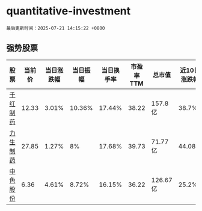 # quantitative-investment

`最后更新时间：2025-07-21 14:15:22 +0800`

## 强势股票

|股票|当前价|当日涨跌幅|当日振幅|当日换手率|市盈率TTM|总市值|近10日涨跌幅|
|----|----|----|----|----|----|----|----|
|[千红制药](https://xueqiu.com/S/SZ002550)|12.33|3.01%|10.36%|17.44%|38.22|157.8亿|38.7%|
|[力生制药](https://xueqiu.com/S/SZ002393)|27.85|1.27%|8%|17.68%|39.73|71.77亿|44.08%|
|[中色股份](https://xueqiu.com/S/SZ000758)|6.36|4.61%|8.72%|16.15%|36.22|126.67亿|25.2%|
